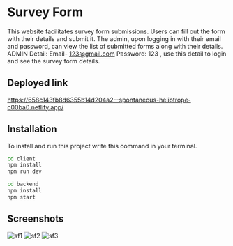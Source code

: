 # Survey Form
This website facilitates survey form submissions. Users can fill out the form with their details and submit it. The admin, upon logging in with their email and password, can view the list of submitted forms along with their details.
ADMIN Detail: Email- 123@gmail.com   Password: 123 , use this detail to login and see the survey form details.

## Deployed link
https://658c143fb8d6355b14d204a2--spontaneous-heliotrope-c00ba0.netlify.app/

## Installation

To install and run this project write this command in your terminal.

```bash
cd client
npm install
npm run dev

cd backend
npm install
npm start
```


## Screenshots

![sf1](https://github.com/deevesh11nov/surveyformnew/assets/127090783/a0ef0101-a2c1-48e0-a30b-040263accc2f)
![sf2](https://github.com/deevesh11nov/surveyformnew/assets/127090783/a0fe6d23-2744-42ec-b86c-b8803497a495)
![sf3](https://github.com/deevesh11nov/surveyformnew/assets/127090783/8380b0dd-baad-4731-9d1b-36baebaaad81)



